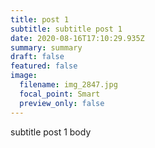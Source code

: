 ```yaml
---
title: post 1
subtitle: subtitle post 1
date: 2020-08-16T17:10:29.935Z
summary: summary
draft: false
featured: false
image:
  filename: img_2847.jpg
  focal_point: Smart
  preview_only: false
---
```

subtitle post 1 body